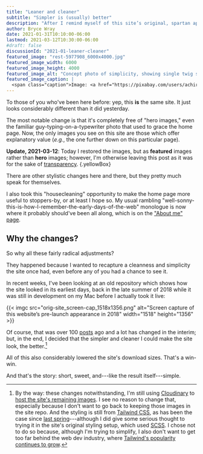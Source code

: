 ```yaml
---
title: "Leaner and cleaner"
subtitle: "Simpler is (usually) better"
description: "After I remind myself of this site’s original, spartan appearance, changes result."
author: Bryce Wray
date: 2021-01-31T10:10:00-06:00
lastmod: 2021-03-12T10:30:00-06:00
#draft: false
discussionId: "2021-01-leaner-cleaner"
featured_image: "rest-5977908_6000x4000.jpg"
featured_image_width: 6000
featured_image_height: 4000
featured_image_alt: "Concept photo of simplicity, showing single twig sticking out of still water"
featured_image_caption: |
  <span class="caption">Image: <a href="https://pixabay.com/users/achir-1634088/?utm_source=link-attribution&amp;utm_medium=referral&amp;utm_campaign=image&amp;utm_content=5977908">Achim Ruhnau</a>; <a href="https://pixabay.com/?utm_source=link-attribution&amp;utm_medium=referral&amp;utm_campaign=image&amp;utm_content=5977908">Pixabay</a></span>
---
```


To those of you who've been here before: yep, this **is** the same site. It just looks considerably different than it did yesterday.

The most notable change is that it's completely free of "hero images," even the familiar guy-typing-on-a-typewriter photo that used to grace the home page. Now, the only images you see on this site are those which offer explanatory value (*e.g.*, the one further down on this particular page).

**Update, 2021-03-12**: Today I restored the images, but as **featured** images rather than **hero** images; however, I'm otherwise leaving this post as it was for the sake of [transparency](/posts/2019/10/otoh).
{.yellowBox}

There are other stylistic changes here and there, but they pretty much speak for themselves.

I also took this "housecleaning" opportunity to make the home page more useful to stoppers-by, or at least I hope so. My usual rambling "well-sonny-this-is-how-I-remember-the-early-days-of-the-web" monologue is now where it probably should've been all along, which is on the ["About me" page](/about).

## Why the changes?

So why all these fairly radical adjustments?

They happened because I wanted to recapture a cleanness and simplicity the site once had, even before any of you had a chance to see it.

In recent weeks, I've been looking at an old repository which shows how the site looked in its earliest days, back in the late summer of 2018 while it was still in development on my Mac before I actually took it live:

{{< imgc src="orig-site_screen-cap_1518x1356.png" alt="Screen capture of this website’s pre-launch appearance in 2018" width="1518" height="1356" >}}

Of course, that was over 100 [posts](/posts) ago and a lot has changed in the interim; but, in the end, I decided that the simpler and cleaner I could make the site look, the better.[^BTW]

[^BTW]: By the way: these changes notwithstanding, I'm still using [Cloudinary](https://cloudinary.com) to [host the site's remaining images](/posts/2020/07/transformed). I see no reason to change that, especially because I don't want to go back to keeping those images in the site repo. And the styling is still from [Tailwind CSS](https://tailwindcss.com), as has been the case since [last spring](/posts/2020/05/going-solo-eleventy)---although I did give some serious thought to trying it in the site's original styling setup, which used [SCSS](https://sass-lang.com). I chose not to do so because, although I'm trying to simplify, I also don't want to get too far behind the web dev industry, where [Tailwind's popularity continues to grow](https://2020.stateofcss.com/en-US/technologies/css-frameworks/).

All of this also considerably lowered the site's download sizes. That's a win-win.

And that's the story: short, sweet, and---like the result itself---simple.
